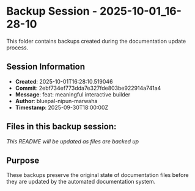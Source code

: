 # Backup Session - 2025-10-01_16-28-10

This folder contains backups created during the documentation update process.

## Session Information
- **Created**: 2025-10-01T16:28:10.519046
- **Commit**: 2ebf734ef773dda7e327fde803be922914a741a4
- **Message**: feat: meaningful interactive builder
- **Author**: bluepal-nipun-marwaha
- **Timestamp**: 2025-09-30T18:00:00Z

## Files in this backup session:
*This README will be updated as files are backed up*

## Purpose
These backups preserve the original state of documentation files before they are updated by the automated documentation system.
